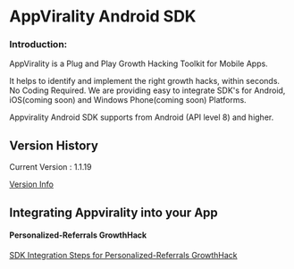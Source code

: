 AppVirality Android SDK
=======================

<H3>Introduction:</H3>
AppVirality is a Plug and Play Growth Hacking Toolkit for Mobile Apps.

It helps to identify and implement the right growth hacks, within seconds. No Coding Required. We are providing easy to integrate SDK's for Android, iOS(coming soon) and Windows Phone(coming soon) Platforms.

Appvirality Android SDK supports from Android (API level 8) and higher.

Version History
---------------

Current Version : 1.1.19

[Version Info](https://github.com/appvirality/appvirality-sdk-android/wiki/Android-SDK-Version-History)

Integrating Appvirality into your App
-------------------------------------

<H4>Personalized-Referrals GrowthHack</H4>

[SDK Integration Steps for Personalized-Referrals GrowthHack](https://github.com/appvirality/appvirality-sdk-android/wiki/Personalized-In-App-Referrals)







